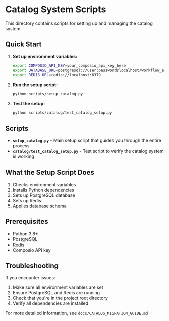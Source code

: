 # Catalog System Scripts

This directory contains scripts for setting up and managing the catalog system.

## Quick Start

1. **Set up environment variables:**
   ```bash
   export COMPOSIO_API_KEY=your_composio_api_key_here
   export DATABASE_URL=postgresql://user:password@localhost/workflow_automation
   export REDIS_URL=redis://localhost:6379
   ```

2. **Run the setup script:**
   ```bash
   python scripts/setup_catalog.py
   ```

3. **Test the setup:**
   ```bash
   python scripts/catalog/test_catalog_setup.py
   ```

## Scripts

- **`setup_catalog.py`** - Main setup script that guides you through the entire process
- **`catalog/test_catalog_setup.py`** - Test script to verify the catalog system is working

## What the Setup Script Does

1. Checks environment variables
2. Installs Python dependencies
3. Sets up PostgreSQL database
4. Sets up Redis
5. Applies database schema

## Prerequisites

- Python 3.8+
- PostgreSQL
- Redis
- Composio API key

## Troubleshooting

If you encounter issues:

1. Make sure all environment variables are set
2. Ensure PostgreSQL and Redis are running
3. Check that you're in the project root directory
4. Verify all dependencies are installed

For more detailed information, see `docs/CATALOG_MIGRATION_GUIDE.md`

